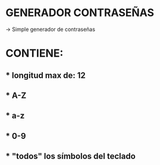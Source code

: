 

# GENERADOR CONTRASEÑAS
-> Simple generador de contraseñas

# CONTIENE:
<h2> * longitud max de: 12  </h2> 
<h2> * A-Z  </h2>
<h2> * a-z  </h2>
<h2> * 0-9  </h2>
<h2> * "todos" los símbolos del teclado </h2>

